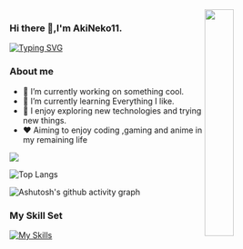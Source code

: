<img align="right" src="https://raw.githubusercontent.com/AkiNeko11/AkiNeko11/main/altria_pendragon.jpeg" width="32%">

### Hi there 👋,I'm AkiNeko11.

[![Typing SVG](https://readme-typing-svg.demolab.com?font=Fira+Code&pause=1000&color=000000&width=435&lines=Everything+is+possible;Always+learning+new+things)](https://git.io/typing-svg)

### About me

- 🔭 I’m currently working on something cool.
- 🌱 I’m currently learning Everything I like.
- 🤔 I enjoy exploring new technologies and trying new things.
- ❤️ Aiming to enjoy coding ,gaming and anime in my remaining life


![](https://github-readme-stats-swart-zeta-30.vercel.app/api?username=AkiNeko11&show_icons=true&theme=transparent&count_private=true)

![Top Langs](https://github-readme-stats-swart-zeta-30.vercel.app/api/top-langs/?username=AkiNeko11&count_private=true)

![Ashutosh's github activity graph](https://github-readme-activity-graph.vercel.app/graph?username=AkiNeko11&theme=react&count_private=true)



### My Skill Set

[![My Skills](https://skillicons.dev/icons?i=c,cpp,py,mysql,md,git,github,vscode,pycharm,js,netlify,vercel,nodejs,html,docker)](https://skillicons.dev)

